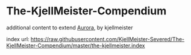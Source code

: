 # The-KjellMeister-Compendium
additional content to extend [Aurora](https://aurorabuilder.com/), by kjellmeister

index url: https://raw.githubusercontent.com/KjellMeister-Severed/The-KjellMeister-Compendium/master/the-kjellmeister.index
